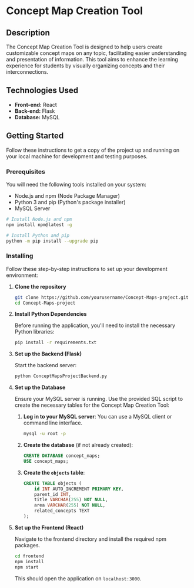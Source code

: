 

# Concept Map Creation Tool

## Description

The Concept Map Creation Tool is designed to help users create customizable concept maps on any topic, facilitating easier understanding and presentation of information. This tool aims to enhance the learning experience for students by visually organizing concepts and their interconnections.


## Technologies Used

- **Front-end:** React
- **Back-end:** Flask
- **Database:** MySQL

## Getting Started

Follow these instructions to get a copy of the project up and running on your local machine for development and testing purposes.

### Prerequisites

You will need the following tools installed on your system:

- Node.js and npm (Node Package Manager)
- Python 3 and pip (Python's package installer)
- MySQL Server

```bash
# Install Node.js and npm
npm install npm@latest -g

# Install Python and pip
python -m pip install --upgrade pip
```

### Installing

Follow these step-by-step instructions to set up your development environment:

1. **Clone the repository**

   ```bash
   git clone https://github.com/yourusername/Concept-Maps-project.git
   cd Concept-Maps-project
   ```

2. **Install Python Dependencies**

   Before running the application, you'll need to install the necessary Python libraries:

   ```bash
   pip install -r requirements.txt
   ```

3. **Set up the Backend (Flask)**

   Start the backend server:

   ```bash
   python ConceptMapsProjectBackend.py
   ```

4. **Set up the Database**

   Ensure your MySQL server is running. Use the provided SQL script to create the necessary tables for the Concept Map Creation Tool:

   1. **Log in to your MySQL server**:
      You can use a MySQL client or command line interface.

      ```bash
      mysql -u root -p
      ```

   2. **Create the database** (if not already created):
      
      ```sql
      CREATE DATABASE concept_maps;
      USE concept_maps;
      ```

   3. **Create the `objects` table**:

      ```sql
      CREATE TABLE objects (
          id INT AUTO_INCREMENT PRIMARY KEY,
          parent_id INT,
          title VARCHAR(255) NOT NULL,
          area VARCHAR(255) NOT NULL,
          related_concepts TEXT
      );
      ```

5. **Set up the Frontend (React)**

   Navigate to the frontend directory and install the required npm packages.

   ```bash
   cd frontend
   npm install
   npm start
   ```

   This should open the application on `localhost:3000`.

